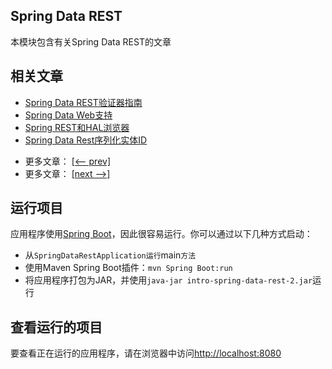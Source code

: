 ## Spring Data REST

本模块包含有关Spring Data REST的文章

## 相关文章

+ [Spring Data REST验证器指南](http://tu-yucheng.github.io/springdata/2023/05/18/spring-data-rest-validators.html)
+ [Spring Data Web支持](http://tu-yucheng.github.io/springdata/2023/05/18/spring-data-web-support.html)
+ [Spring REST和HAL浏览器](http://tu-yucheng.github.io/springdata/2023/05/18/spring-rest-hal.html)
+ [Spring Data Rest序列化实体ID](http://tu-yucheng.github.io/springdata/2023/05/18/spring-data-rest-serialize-entity-id.html)

- 更多文章： [[<-- prev]](../spring-data-rest-1/README.md)
- 更多文章： [[next -->]](../spring-data-rest-querydsl/README.md)

## 运行项目

应用程序使用[Spring Boot](http://projects.spring.io/spring-boot/)，因此很容易运行。你可以通过以下几种方式启动：

* 从`SpringDataRestApplication运行`main`方法`
* 使用Maven Spring Boot插件：`mvn Spring Boot:run`
* 将应用程序打包为JAR，并使用`java-jar intro-spring-data-rest-2.jar`运行

## 查看运行的项目

要查看正在运行的应用程序，请在浏览器中访问[http://localhost:8080](http://localhost:8080)